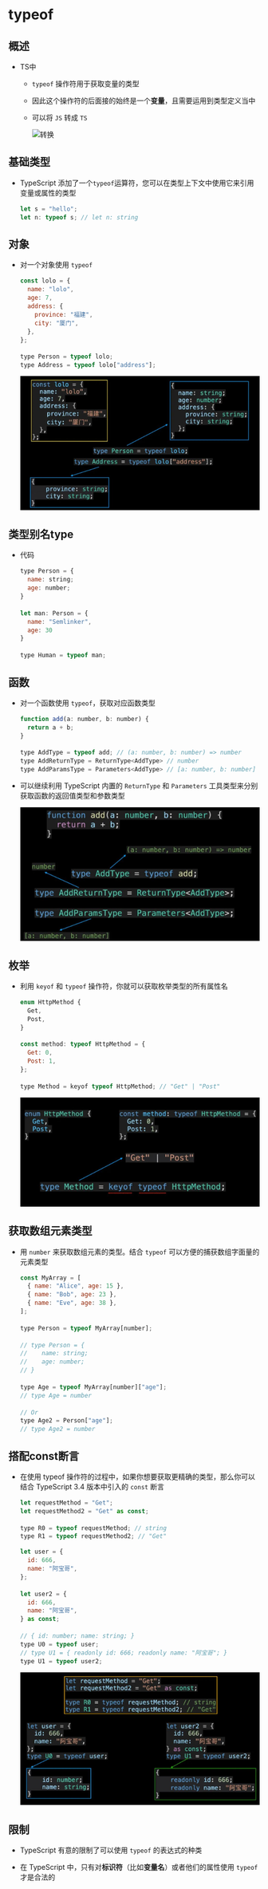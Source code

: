 # typeof

## 概述

+ TS中

  + `typeof` 操作符用于获取变量的类型

  + 因此这个操作符的后面接的始终是一个**变量**，且需要运用到类型定义当中

  + 可以将 `JS` 转成 `TS`

    ![转换](image/转换.png)

## 基础类型

+ TypeScript 添加了一个`typeof`运算符，您可以在类型上下文中使用它来引用变量或属性的类型

  ```js
  let s = "hello";
  let n: typeof s; // let n: string
  ```

## 对象

+ 对一个对象使用 `typeof`

  ```js
  const lolo = {
    name: "lolo",
    age: 7,
    address: {
      province: "福建",
      city: "厦门",
    },
  };

  type Person = typeof lolo;
  type Address = typeof lolo["address"];
  ```

  ![对象](image/typeof对象.png)

## 类型别名type

+ 代码

  ```js
  type Person = {
    name: string;
    age: number;
  }

  let man: Person = {
    name: "Semlinker",
    age: 30
  }

  type Human = typeof man;
  ```

## 函数

+ 对一个函数使用 `typeof`，获取对应函数类型

  ```js
  function add(a: number, b: number) {
    return a + b;
  }

  type AddType = typeof add; // (a: number, b: number) => number
  type AddReturnType = ReturnType<AddType> // number
  type AddParamsType = Parameters<AddType> // [a: number, b: number]
  ```

+ 可以继续利用 TypeScript 内置的 `ReturnType` 和 `Parameters` 工具类型来分别获取函数的返回值类型和参数类型

  ![函数](image/typeof函数.png)

## 枚举

+ 利用 `keyof` 和 `typeof` 操作符，你就可以获取枚举类型的所有属性名

  ```js
  enum HttpMethod {
    Get,
    Post,
  }

  const method: typeof HttpMethod = {
    Get: 0,
    Post: 1,
  };

  type Method = keyof typeof HttpMethod; // "Get" | "Post"
  ```

  ![枚举](image/typeof枚举.png)

## 获取数组元素类型

+ 用 `number` 来获取数组元素的类型。结合 `typeof` 可以方便的捕获数组字面量的元素类型

  ```js
  const MyArray = [
    { name: "Alice", age: 15 },
    { name: "Bob", age: 23 },
    { name: "Eve", age: 38 },
  ];

  type Person = typeof MyArray[number];

  // type Person = {
  //    name: string;
  //    age: number;
  // }

  type Age = typeof MyArray[number]["age"];
  // type Age = number

  // Or
  type Age2 = Person["age"];
  // type Age2 = number
  ```

## 搭配const断言

+ 在使用 typeof 操作符的过程中，如果你想要获取更精确的类型，那么你可以结合 TypeScript 3.4 版本中引入的 `const` 断言

  ```js
  let requestMethod = "Get";
  let requestMethod2 = "Get" as const;

  type R0 = typeof requestMethod; // string
  type R1 = typeof requestMethod2; // "Get"
  ```

  ```js
  let user = {
    id: 666,
    name: "阿宝哥",
  };

  let user2 = {
    id: 666,
    name: "阿宝哥",
  } as const;

  // { id: number; name: string; }
  type U0 = typeof user;
  // type U1 = { readonly id: 666; readonly name: "阿宝哥"; }
  type U1 = typeof user2;
  ```

  ![const断言](image/typeofconst断言.png)

## 限制

+ TypeScript 有意的限制了可以使用 `typeof` 的表达式的种类

+ 在 TypeScript 中，只有对**标识符**（比如**变量名**）或者他们的属性使用 `typeof` 才是合法的
